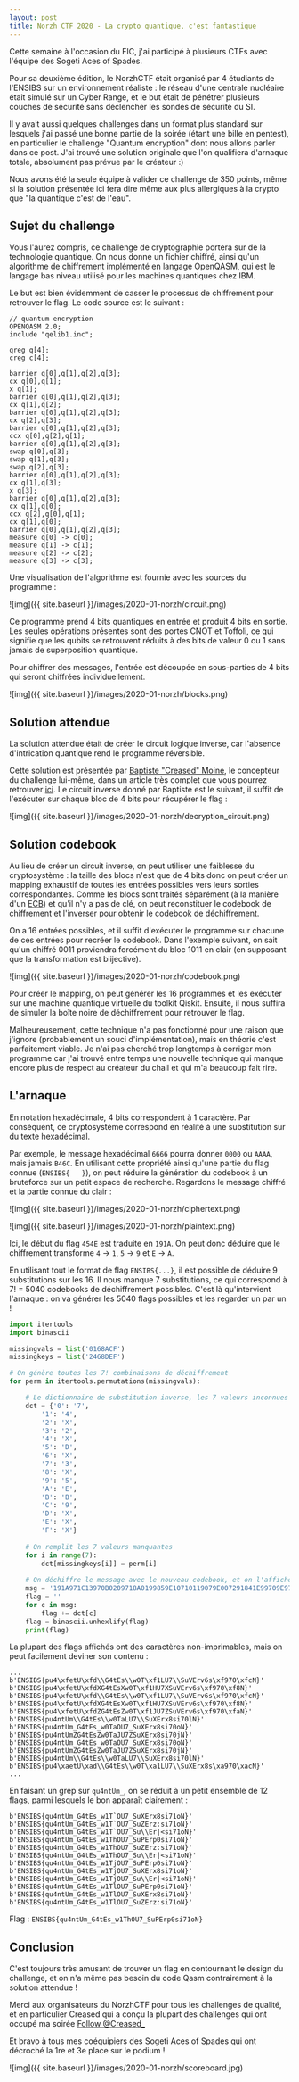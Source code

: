 ```yaml
---
layout: post
title: Norzh CTF 2020 - La crypto quantique, c'est fantastique
---
```


Cette semaine à l'occasion du FIC, j'ai participé à plusieurs CTFs avec l'équipe des Sogeti Aces of Spades.

Pour sa deuxième édition, le NorzhCTF était organisé par 4 étudiants de l'ENSIBS sur un environnement réaliste : le réseau d'une centrale nucléaire était simulé sur un Cyber Range, et le but était de pénétrer plusieurs couches de sécurité sans déclencher les sondes de sécurité du SI.

Il y avait aussi quelques challenges dans un format plus standard sur lesquels j'ai passé une bonne partie de la soirée (étant une bille en pentest), en particulier le challenge "Quantum encryption" dont nous allons parler dans ce post. J'ai trouvé une solution originale que l'on qualifiera d'arnaque totale, absolument pas prévue par le créateur :)

Nous avons été la seule équipe à valider ce challenge de 350 points, même si la solution présentée ici fera dire même aux plus allergiques à la crypto que "la quantique c'est de l'eau".

## Sujet du challenge

Vous l'aurez compris, ce challenge de cryptographie portera sur de la technologie quantique. On nous donne un fichier chiffré, ainsi qu'un algorithme de chiffrement implémenté en langage OpenQASM, qui est le langage bas niveau utilisé pour les machines quantiques chez IBM.

Le but est bien évidemment de casser le processus de chiffrement pour retrouver le flag. Le code source est le suivant :

```
// quantum encryption
OPENQASM 2.0;
include "qelib1.inc";

qreg q[4];
creg c[4];

barrier q[0],q[1],q[2],q[3];
cx q[0],q[1];
x q[1];
barrier q[0],q[1],q[2],q[3];
cx q[1],q[2];
barrier q[0],q[1],q[2],q[3];
cx q[2],q[3];
barrier q[0],q[1],q[2],q[3];
ccx q[0],q[2],q[1];
barrier q[0],q[1],q[2],q[3];
swap q[0],q[3];
swap q[1],q[3];
swap q[2],q[3];
barrier q[0],q[1],q[2],q[3];
cx q[1],q[3];
x q[3];
barrier q[0],q[1],q[2],q[3];
cx q[1],q[0];
ccx q[2],q[0],q[1];
cx q[1],q[0];
barrier q[0],q[1],q[2],q[3];
measure q[0] -> c[0];
measure q[1] -> c[1];
measure q[2] -> c[2];
measure q[3] -> c[3];
```

Une visualisation de l'algorithme est fournie avec les sources du programme :

![img]({{ site.baseurl }}/images/2020-01-norzh/circuit.png)

Ce programme prend 4 bits quantiques en entrée et produit 4 bits en sortie. Les seules opérations présentes sont des portes CNOT et Toffoli, ce qui signifie que les qubits se retrouvent réduits à des bits de valeur 0 ou 1 sans jamais de superposition quantique.

Pour chiffrer des messages, l'entrée est découpée en sous-parties de 4 bits qui seront chiffrées individuellement.

![img]({{ site.baseurl }}/images/2020-01-norzh/blocks.png)

## Solution attendue

La solution attendue était de créer le circuit logique inverse, car l'absence d'intrication quantique rend le programme réversible.

Cette solution est présentée par [Baptiste "Creased" Moine](https://twitter.com/creased_), le concepteur du challenge lui-même, dans un article très complet que vous pourrez retrouver [ici](https://www.aperikube.fr/docs/norzhctf_2020/quantum/). Le circuit inverse donné par Baptiste est le suivant, il suffit de l'exécuter sur chaque bloc de 4 bits pour récupérer le flag :

![img]({{ site.baseurl }}/images/2020-01-norzh/decryption_circuit.png)

## Solution codebook

Au lieu de créer un circuit inverse, on peut utiliser une faiblesse du cryptosystème : la taille des blocs n'est que de 4 bits donc on peut créer un mapping exhaustif de toutes les entrées possibles vers leurs sorties correspondantes. Comme les blocs sont traités séparément (à la manière d'un [ECB](https://fr.wikipedia.org/wiki/Mode_d%27op%C3%A9ration_(cryptographie)#Dictionnaire_de_codes_:_%C2%AB_Electronic_codebook_%C2%BB_(ECB))) et qu'il n'y a pas de clé, on peut reconstituer le codebook de chiffrement et l'inverser pour obtenir le codebook de déchiffrement.

On a 16 entrées possibles, et il suffit d'exécuter le programme sur chacune de ces entrées pour recréer le codebook. Dans l'exemple suivant, on sait qu'un chiffré 0011 proviendra forcément du bloc 1011 en clair (en supposant que la transformation est biijective).

![img]({{ site.baseurl }}/images/2020-01-norzh/codebook.png)

Pour créer le mapping, on peut générer les 16 programmes et les exécuter sur une machine quantique virtuelle du toolkit Qiskit. Ensuite, il nous suffira de simuler la boîte noire de déchiffrement pour retrouver le flag.

Malheureusement, cette technique n'a pas fonctionné pour une raison que j'ignore (probablement un souci d'implémentation), mais en théorie c'est parfaitement viable. Je n'ai pas cherché trop longtemps à corriger mon programme car j'ai trouvé entre temps une nouvelle technique qui manque encore plus de respect au créateur du chall et qui m'a beaucoup fait rire.

## L'arnaque

En notation hexadécimale, 4 bits correspondent à 1 caractère. Par conséquent, ce cryptosystème correspond en réalité à une substitution sur du texte hexadécimal.

Par exemple, le message hexadécimal `6666` pourra donner `0000` ou `AAAA`, mais jamais `B46C`. En utilisant cette propriété ainsi qu'une partie du flag connue (`ENSIBS{   }`), on peut réduire la génération du codebook à un bruteforce sur un petit espace de recherche. Regardons le message chiffré et la partie connue du clair :

![img]({{ site.baseurl }}/images/2020-01-norzh/ciphertext.png)

![img]({{ site.baseurl }}/images/2020-01-norzh/plaintext.png)

Ici, le début du flag `454E` est traduite en `191A`. On peut donc déduire que le chiffrement transforme `4` -> `1`, `5` -> `9` et `E` -> `A`.

En utilisant tout le format de flag `ENSIBS{...}`, il est possible de déduire 9 substitutions sur les 16. Il nous manque 7 substitutions, ce qui correspond à 7! = 5040 codebooks de déchiffrement possibles. C'est là qu'intervient l'arnaque : on va générer les 5040 flags possibles et les regarder un par un !

```python
import itertools
import binascii

missingvals = list('0168ACF')
missingkeys = list('2468DEF')

# On génère toutes les 7! combinaisons de déchiffrement
for perm in itertools.permutations(missingvals):

	# Le dictionnaire de substitution inverse, les 7 valeurs inconnues ont un X
    dct = {'0': '7',
        '1': '4',
        '2': 'X',
        '3': '2',
        '4': 'X',
        '5': 'D',
        '6': 'X',
        '7': '3',
        '8': 'X',
        '9': '5',
        'A': 'E',
        'B': 'B',
        'C': '9',
        'D': 'X',
        'E': 'X',
        'F': 'X'}
	
	# On remplit les 7 valeurs manquantes
    for i in range(7):
        dct[missingkeys[i]] = perm[i]
		
	# On déchiffre le message avec le nouveau codebook, et on l'affiche
    msg = '191A971C13970B0209718A0199859E10710119079E007291841E99709E97099619030676078C70728E1A05'
    flag = ''
    for c in msg:
        flag += dct[c]
    flag = binascii.unhexlify(flag)
    print(flag)

```

La plupart des flags affichés ont des caractères non-imprimables, mais on peut facilement deviner son contenu :

```
...
b'ENSIBS{pu4\xfetU\xfd\\G4tEs\\w0T\xf1LU7\\SuVErv6s\xf970\xfcN}'
b'ENSIBS{pu4\xfetU\xfdXG4tEsXw0T\xf1HU7XSuVErv6s\xf970\xf8N}'
b'ENSIBS{pu4\xfetU\xfd\\G4tEs\\w0T\xf1LU7\\SuVErv6s\xf970\xfcN}'
b'ENSIBS{pu4\xfetU\xfdXG4tEsXw0T\xf1HU7XSuVErv6s\xf970\xf8N}'
b'ENSIBS{pu4\xfetU\xfdZG4tEsZw0T\xf1JU7ZSuVErv6s\xf970\xfaN}'
b'ENSIBS{pu4ntUm\\G4tEs\\w0TaLU7\\SuXErx8si70lN}'
b'ENSIBS{pu4ntUm_G4tEs_w0TaOU7_SuXErx8si70oN}'
b'ENSIBS{pu4ntUmZG4tEsZw0TaJU7ZSuXErx8si70jN}'
b'ENSIBS{pu4ntUm_G4tEs_w0TaOU7_SuXErx8si70oN}'
b'ENSIBS{pu4ntUmZG4tEsZw0TaJU7ZSuXErx8si70jN}'
b'ENSIBS{pu4ntUm\\G4tEs\\w0TaLU7\\SuXErx8si70lN}'
b'ENSIBS{pu4\xaetU\xad\\G4tEs\\w0T\xa1LU7\\SuXErx8s\xa970\xacN}'
...
```

En faisant un grep sur `qu4ntUm_`, on se réduit à un petit ensemble de 12 flags, parmi lesquels le bon apparaît clairement :

```
b'ENSIBS{qu4ntUm_G4tEs_w1T`OU7_SuXErx8si71oN}'
b'ENSIBS{qu4ntUm_G4tEs_w1T`OU7_SuZErz:si71oN}'
b'ENSIBS{qu4ntUm_G4tEs_w1T`OU7_Su\\Er|<si71oN}'
b'ENSIBS{qu4ntUm_G4tEs_w1ThOU7_SuPErp0si71oN}'
b'ENSIBS{qu4ntUm_G4tEs_w1ThOU7_SuZErz:si71oN}'
b'ENSIBS{qu4ntUm_G4tEs_w1ThOU7_Su\\Er|<si71oN}'
b'ENSIBS{qu4ntUm_G4tEs_w1TjOU7_SuPErp0si71oN}'
b'ENSIBS{qu4ntUm_G4tEs_w1TjOU7_SuXErx8si71oN}'
b'ENSIBS{qu4ntUm_G4tEs_w1TjOU7_Su\\Er|<si71oN}'
b'ENSIBS{qu4ntUm_G4tEs_w1TlOU7_SuPErp0si71oN}'
b'ENSIBS{qu4ntUm_G4tEs_w1TlOU7_SuXErx8si71oN}'
b'ENSIBS{qu4ntUm_G4tEs_w1TlOU7_SuZErz:si71oN}'
```

Flag : `ENSIBS{qu4ntUm_G4tEs_w1ThOU7_SuPErp0si71oN}`

## Conclusion

C'est toujours très amusant de trouver un flag en contournant le design du challenge, et on n'a même pas besoin du code Qasm contrairement à la solution attendue !

Merci aux organisateurs du NorzhCTF pour tous les challenges de qualité, et en particulier Creased qui a conçu la plupart des challenges qui ont occupé ma soirée <a href="https://twitter.com/Creased_?ref_src=twsrc%5Etfw" class="twitter-follow-button" data-show-count="false">Follow @Creased_</a><script async src="https://platform.twitter.com/widgets.js" charset="utf-8"></script>

Et bravo à tous mes coéquipiers des Sogeti Aces of Spades qui ont décroché la 1re et 3e place sur le podium !

![img]({{ site.baseurl }}/images/2020-01-norzh/scoreboard.jpg)